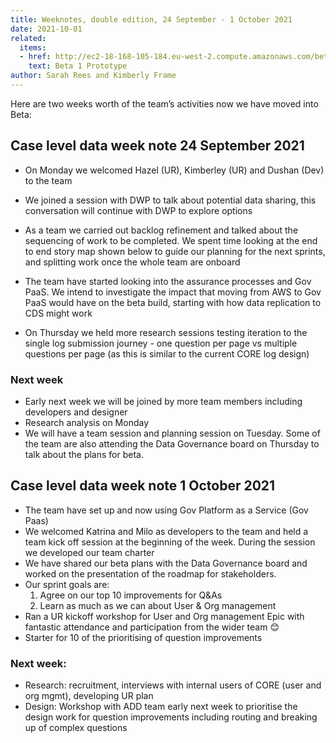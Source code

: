 ```yaml
---
title: Weeknotes, double edition, 24 September - 1 October 2021
date: 2021-10-01
related:
  items:
  - href: http://ec2-18-168-105-184.eu-west-2.compute.amazonaws.com/beta-1/dashboard
    text: Beta 1 Prototype
author: Sarah Rees and Kimberly Frame
---
```

Here are two weeks worth of the team’s activities now we have moved into Beta: 

## Case level data week note 24 September 2021

- On Monday we welcomed Hazel (UR), Kimberley (UR) and Dushan (Dev) to the team
- We joined a session with DWP to talk about potential data sharing, this conversation will continue with DWP to explore options
- As a team we carried out backlog refinement and talked about the sequencing of work to be completed. We spent time looking at the end to end story map shown below to guide our planning for the next sprints, and splitting work once the whole team are onboard

- The team have started looking into the assurance processes and Gov PaaS. We intend to investigate the impact that moving from AWS to Gov PaaS would have on the beta build, starting with how data replication to CDS might work
- On Thursday we held more research sessions testing iteration to the single log submission journey - one question per page vs multiple questions per page (as this is similar to the current CORE log design)

### Next week

- Early next week we will be joined by more team members including developers and designer 
- Research analysis on Monday 
- We will have a team session and planning session on Tuesday. Some of the team are also attending the Data Governance board on Thursday to talk about the plans for beta. 


## Case level data week note 1 October 2021 

- The team have set up and now using  Gov Platform as a Service (Gov Paas)
- We welcomed Katrina and Milo as developers to the team and held a team kick off session at the beginning of the week. During the session we developed our team charter 
- We have shared our beta plans with the Data Governance board and worked on the presentation of the roadmap for stakeholders.
- Our sprint goals are: 
    1. Agree on our top 10 improvements for Q&As  
    2. Learn as much as we can about User & Org management 
- Ran a UR kickoff workshop for User and Org management Epic with fantastic attendance and participation from the wider team 😊  
- Starter for 10 of the prioritising of question improvements  

### Next week: 

- Research: recruitment, interviews with internal users of CORE (user and org mgmt), developing UR plan 
- Design: Workshop with ADD team early next week to prioritise the design work for question improvements including routing and breaking up of complex questions  
